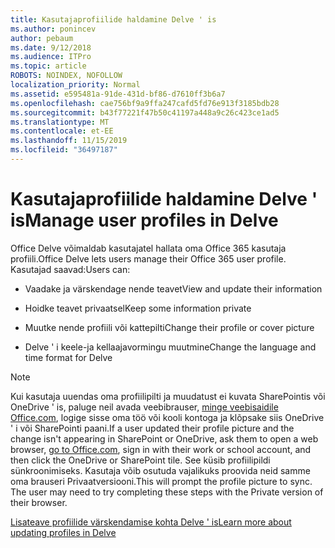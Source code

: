 ```yaml
---
title: Kasutajaprofiilide haldamine Delve ' is
ms.author: ponincev
author: pebaum
ms.date: 9/12/2018
ms.audience: ITPro
ms.topic: article
ROBOTS: NOINDEX, NOFOLLOW
localization_priority: Normal
ms.assetid: e595481a-91de-431d-bf86-d7610ff3b6a7
ms.openlocfilehash: cae756bf9a9ffa247cafd5fd76e913f3185bdb28
ms.sourcegitcommit: b43f77221f47b50c41197a448a9c26c423ce1ad5
ms.translationtype: MT
ms.contentlocale: et-EE
ms.lasthandoff: 11/15/2019
ms.locfileid: "36497187"
---
```

# <a name="manage-user-profiles-in-delve"></a><span data-ttu-id="0736d-102">Kasutajaprofiilide haldamine Delve ' is</span><span class="sxs-lookup"><span data-stu-id="0736d-102">Manage user profiles in Delve</span></span>

<span data-ttu-id="0736d-103">Office Delve võimaldab kasutajatel hallata oma Office 365 kasutaja profiili.</span><span class="sxs-lookup"><span data-stu-id="0736d-103">Office Delve lets users manage their Office 365 user profile.</span></span> <span data-ttu-id="0736d-104">Kasutajad saavad:</span><span class="sxs-lookup"><span data-stu-id="0736d-104">Users can:</span></span>
  
- <span data-ttu-id="0736d-105">Vaadake ja värskendage nende teavet</span><span class="sxs-lookup"><span data-stu-id="0736d-105">View and update their information</span></span>
    
- <span data-ttu-id="0736d-106">Hoidke teavet privaatsel</span><span class="sxs-lookup"><span data-stu-id="0736d-106">Keep some information private</span></span>
    
- <span data-ttu-id="0736d-107">Muutke nende profiili või kattepilti</span><span class="sxs-lookup"><span data-stu-id="0736d-107">Change their profile or cover picture</span></span>
    
- <span data-ttu-id="0736d-108">Delve ' i keele-ja kellaajavormingu muutmine</span><span class="sxs-lookup"><span data-stu-id="0736d-108">Change the language and time format for Delve</span></span>
    
> [!NOTE]
> <span data-ttu-id="0736d-109">Kui kasutaja uuendas oma profiilipilti ja muudatust ei kuvata SharePointis või OneDrive ' is, paluge neil avada veebibrauser, [minge veebisaidile Office.com](https://www.office.com), logige sisse oma töö või kooli kontoga ja klõpsake siis OneDrive ' i või SharePointi paani.</span><span class="sxs-lookup"><span data-stu-id="0736d-109">If a user updated their profile picture and the change isn't appearing in SharePoint or OneDrive, ask them to open a web browser, [go to Office.com](https://www.office.com), sign in with their work or school account, and then click the OneDrive or SharePoint tile.</span></span> <span data-ttu-id="0736d-110">See küsib profiilipildi sünkroonimiseks. Kasutaja võib osutuda vajalikuks proovida neid samme oma brauseri Privaatversiooni.</span><span class="sxs-lookup"><span data-stu-id="0736d-110">This will prompt the profile picture to sync. The user may need to try completing these steps with the Private version of their browser.</span></span> 
  
[<span data-ttu-id="0736d-111">Lisateave profiilide värskendamise kohta Delve ' is</span><span class="sxs-lookup"><span data-stu-id="0736d-111">Learn more about updating profiles in Delve</span></span>](https://go.microsoft.com/fwlink/?linkid=735070)
  


